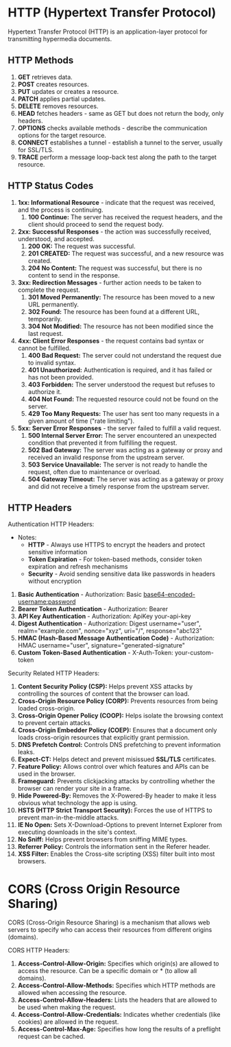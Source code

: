 # HTTP (Hypertext Transfer Protocol)

Hypertext Transfer Protocol (HTTP) is an application-layer protocol for transmitting hypermedia documents.
 
## HTTP Methods 

1. **GET** retrieves data.
1. **POST** creates resources.
1. **PUT** updates or creates a resource.
1. **PATCH** applies partial updates.
1. **DELETE** removes resources.
1. **HEAD** fetches headers - same as GET but does not return the body, only headers.
1. **OPTIONS** checks available methods - describe the communication options for the target resource.
1. **CONNECT** establishes a tunnel - establish a tunnel to the server, usually for SSL/TLS.
1. **TRACE** perform a message loop-back test along the path to the target resource.

## HTTP Status Codes

1. **1xx: Informational Resource** - indicate that the request was received, and the process is continuing.
   1. **100 Continue:** The server has received the request headers, and the client should proceed to send the request body.
1. **2xx: Successful Responses** - the action was successfully received, understood, and accepted.
   1. **200 OK:** The request was successful.
   1. **201 CREATED:** The request was successful, and a new resource was created.
   1. **204 No Content:** The request was successful, but there is no content to send in the response.
1. **3xx: Redirection Messages** - further action needs to be taken to complete the request.
   1. **301 Moved Permanently:** The resource has been moved to a new URL permanently.
   1. **302 Found:** The resource has been found at a different URL, temporarily.
   1. **304 Not Modified:** The resource has not been modified since the last request.
1. **4xx: Client Error Responses** - the request contains bad syntax or cannot be fulfilled.
   1. **400 Bad Request:** The server could not understand the request due to invalid syntax.
   1. **401 Unauthorized:** Authentication is required, and it has failed or has not been provided.
   1. **403 Forbidden:** The server understood the request but refuses to authorize it.
   1. **404 Not Found:** The requested resource could not be found on the server.
   1. **429 Too Many Requests:** The user has sent too many requests in a given amount of time ("rate limiting").
1. **5xx: Server Error Responses** - the server failed to fulfill a valid request.
   1. **500 Internal Server Error:** The server encountered an unexpected condition that prevented it from fulfilling the request.
   1. **502 Bad Gateway:** The server was acting as a gateway or proxy and received an invalid response from the upstream server.
   1. **503 Service Unavailable:** The server is not ready to handle the request, often due to maintenance or overload.
   1. **504 Gateway Timeout:** The server was acting as a gateway or proxy and did not receive a timely response from the upstream server.
   

## HTTP Headers

Authentication HTTP Headers:

- Notes:
   - **HTTP** - Always use HTTPS to encrypt the headers and protect sensitive information
   - **Token Expiration** - For token-based methods, consider token expiration and refresh mechanisms
   - **Security** - Avoid sending sensitive data like passwords in headers without encryption

1. **Basic Authentication** - Authorization: Basic <base64-encoded-username:password>
1. **Bearer Token Authentication** - Authorization: Bearer <token>
1. **API Key Authentication** - Authorization: ApiKey your-api-key
1. **Digest Authentication** - Authorization: Digest username="user", realm="example.com", nonce="xyz", uri="/", response="abc123"
1. **HMAC (Hash-Based Message Authentication Code)** - Authorization: HMAC username="user", signature="generated-signature"
1. **Custom Token-Based Authentication** - X-Auth-Token: your-custom-token

Security Related HTTP Headers:

1. **Content Security Policy (CSP):** Helps prevent XSS attacks by controlling the sources of content that the browser can load.
1. **Cross-Origin Resource Policy (CORP):** Prevents resources from being loaded cross-origin.
1. **Cross-Origin Opener Policy (COOP):** Helps isolate the browsing context to prevent certain attacks.
1. **Cross-Origin Embedder Policy (COEP):** Ensures that a document only loads cross-origin resources that explicitly grant permission.
1. **DNS Prefetch Control:** Controls DNS prefetching to prevent information leaks.
1. **Expect-CT:** Helps detect and prevent misissued **SSL/TLS** certificates.
1. **Feature Policy:** Allows control over which features and APIs can be used in the browser.
1. **Frameguard:** Prevents clickjacking attacks by controlling whether the browser can render your site in a frame.
1. **Hide Powered-By:** Removes the X-Powered-By header to make it less obvious what technology the app is using.
1. **HSTS (HTTP Strict Transport Security):** Forces the use of HTTPS to prevent man-in-the-middle attacks.
1. **IE No Open:** Sets X-Download-Options to prevent Internet Explorer from executing downloads in the site's context.
1. **No Sniff:** Helps prevent browsers from sniffing MIME types.
1. **Referrer Policy:** Controls the information sent in the Referer header.
1. **XSS Filter:**  Enables the Cross-site scripting (XSS) filter built into most browsers.

# CORS (Cross Origin Resource Sharing) 

CORS (Cross-Origin Resource Sharing) is a mechanism that allows web servers to specify who can access their resources from different origins (domains).

CORS HTTP Headers:

1. **Access-Control-Allow-Origin:** Specifies which origin(s) are allowed to access the resource. Can be a specific domain or * (to allow all domains).
1. **Access-Control-Allow-Methods:** Specifies which HTTP methods are allowed when accessing the resource.
1. **Access-Control-Allow-Headers:** Lists the headers that are allowed to be used when making the request.
1. **Access-Control-Allow-Credentials:** Indicates whether credentials (like cookies) are allowed in the request.
1. **Access-Control-Max-Age:** Specifies how long the results of a preflight request can be cached.

